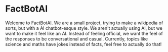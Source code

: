 # FactBotAI
Welcome to FactBotAI. We are a small project, trying to make a wikipedia of sorts, but with a AI chatbot-esque style. We aren't actually using AI, but we want to make it feel like an AI. Instead of feeling official, we want the feel of the responses to be conversational and casual. Currently, topics like science and maths have jokes instead of facts, feel free to actually do that!


